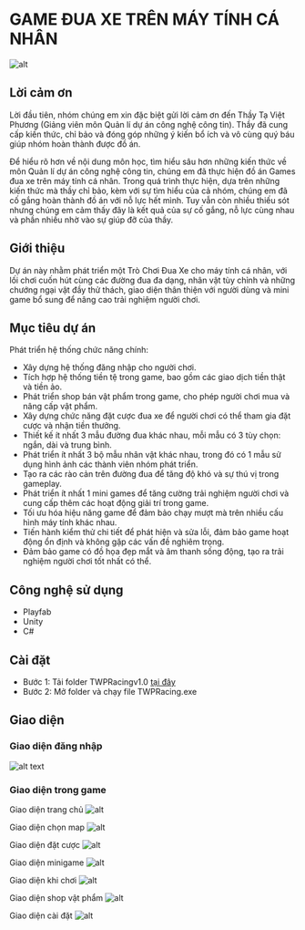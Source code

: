 # GAME ĐUA XE TRÊN MÁY TÍNH CÁ NHÂN
![alt](/README/img/anhbia.jpg)
## Lời cảm ơn
Lời đầu tiên, nhóm chúng em xin đặc biệt gửi lời cảm ơn đến Thầy Tạ Việt Phương (Giảng viên môn Quản lí dự án công nghệ công tin). Thầy đã cung cấp kiến thức, chỉ bảo và đóng góp những ý kiến bổ ích và vô cùng quý báu giúp nhóm hoàn thành được đồ án.  

Để hiểu rõ hơn về nội dung môn học, tìm hiểu sâu hơn những kiến thức về môn Quản lí dự án công nghệ công tin, chúng em đã thực hiện đồ án Games đua xe trên máy tính cá nhân. Trong quá trình thực hiện, dựa trên những kiến thức mà thầy chỉ bảo, kèm với sự tìm hiểu của cả nhóm, chúng em đã cố gắng hoàn thành đồ án với nỗ lực hết mình. Tuy vẫn còn nhiều thiếu sót nhưng chúng em cảm thấy đây là kết quả của sự cố gắng, nỗ lực cùng nhau và phần nhiều nhờ vào sự giúp đỡ của thầy. 
## Giới thiệu
Dự án này nhằm phát triển một Trò Chơi Đua Xe cho máy tính cá nhân, với lối chơi cuốn hút cùng các đường đua đa dạng, nhân vật tùy chỉnh và những chướng ngại vật đầy thử thách, giao diện thân thiện với người dùng và mini game bổ sung để nâng cao trải nghiệm người chơi.
## Mục tiêu dự án
Phát triển hệ thống chức năng chính:
- Xây dựng hệ thống đăng nhập cho người chơi.
- Tích hợp hệ thống tiền tệ trong game, bao gồm các giao dịch tiền thật và tiền ảo.
- Phát triển shop bán vật phẩm trong game, cho phép người chơi mua và nâng cấp vật phẩm.
- Xây dựng chức năng đặt cược đua xe để người chơi có thể tham gia đặt cược và nhận tiền thưởng.  
- Thiết kế ít nhất 3 mẫu đường đua khác nhau, mỗi mẫu có 3 tùy chọn: ngắn, dài và trung bình.
- Phát triển ít nhất 3 bộ mẫu nhân vật khác nhau, trong đó có 1 mẫu sử dụng hình ảnh các thành viên nhóm phát triển.
- Tạo ra các rào cản trên đường đua để tăng độ khó và sự thú vị trong gameplay.
- Phát triển ít nhất 1 mini games để tăng cường trải nghiệm người chơi và cung cấp thêm các hoạt động giải trí trong game.
- Tối ưu hóa hiệu năng game để đảm bảo chạy mượt mà trên nhiều cấu hình máy tính khác nhau.
- Tiến hành kiểm thử chi tiết để phát hiện và sửa lỗi, đảm bảo game hoạt động ổn định và không gặp các vấn đề nghiêm trọng.
- Đảm bảo game có đồ họa đẹp mắt và âm thanh sống động, tạo ra trải nghiệm người chơi tốt nhất có thể.
## Công nghệ sử dụng
- Playfab
- Unity
- C#
## Cài đặt
- Bước 1: Tải folder TWPRacingv1.0 [tại đây](https://drive.google.com/drive/folders/1U3kaUXJOt2ORYhPANIj7Ub3bMA8c5A-m?fbclid=IwZXh0bgNhZW0CMTAAAR1mjkURYN0GjGpfRdpUfT5P_wLi81VK0IKOYfR_vRwfIk_XVStH3dBlCEA_aem_AaOZ1RUCBAvBXgyFsO1JdpjppGu4TCBQV1lCfgsBBVQmefBTyPuf0Lfn0cNPUtUPtYRcWkXqwW4sMe4a1X6E9kjj)
- Bước 2: Mở folder và chạy file TWPRacing.exe
## Giao diện
### Giao diện đăng nhập
![alt text](/README/img/login.png)
### Giao diện trong game
Giao diện trang chủ
![alt](/README/img/home.png)

Giao diện chọn map
![alt](/README/img/map.png)

Giao diện đặt cược
![alt](/README/img/bet.png)

Giao diện minigame
![alt](/README/img/minigame.png)

Giao diện khi chơi
![alt](/README/img/play.png)

Giao diện shop vật phẩm
![alt](/README/img/shop.png)

Giao diện cài đặt
![alt](/README/img/setting.png)





